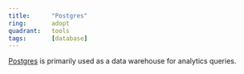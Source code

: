 ```yaml
---
title:      "Postgres"
ring:       adopt
quadrant:   tools
tags:       [database]
---
```


[Postgres](https://www.postgresql.org/) is primarily used as a data warehouse for analytics queries.
